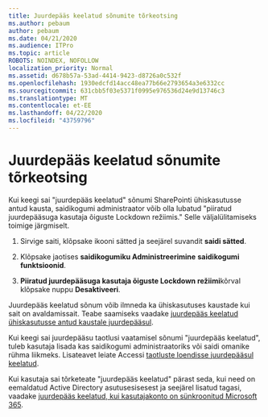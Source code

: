 ```yaml
---
title: Juurdepääs keelatud sõnumite tõrkeotsing
ms.author: pebaum
author: pebaum
ms.date: 04/21/2020
ms.audience: ITPro
ms.topic: article
ROBOTS: NOINDEX, NOFOLLOW
localization_priority: Normal
ms.assetid: d678b57a-53ad-4414-9423-d8726a0c532f
ms.openlocfilehash: 1930edcfd14acc48ea77b66e2793654a3e6332cc
ms.sourcegitcommit: 631cbb5f03e5371f0995e976536d24e9d13746c3
ms.translationtype: MT
ms.contentlocale: et-EE
ms.lasthandoff: 04/22/2020
ms.locfileid: "43759796"
---
```

# <a name="troubleshoot-access-denied-messages"></a>Juurdepääs keelatud sõnumite tõrkeotsing

Kui keegi sai "juurdepääs keelatud" sõnumi SharePointi ühiskasutusse antud kausta, saidikogumi administraator võib olla lubatud "piiratud juurdepääsuga kasutaja õiguste Lockdown režiimis." Selle väljalülitamiseks toimige järgmiselt. 
  
1. Sirvige saiti, klõpsake ikooni sätted ja seejärel suvandit **saidi sätted**.
    
2. Klõpsake jaotises **saidikogumiku Administreerimine** **saidikogumi funktsioonid**.
    
3. **Piiratud juurdepääsuga kasutaja õiguste Lockdown režiimi**kõrval klõpsake nuppu **Desaktiveeri**.
    
Juurdepääs keelatud sõnum võib ilmneda ka ühiskasutuses kaustade kui sait on avaldamissait. Teabe saamiseks vaadake [juurdepääs keelatud ühiskasutusse antud kaustale juurdepääsul](https://go.microsoft.com/fwlink/?linkid=2004317).
  
Kui keegi sai juurdepääsu taotlusi vaatamisel sõnumi "juurdepääs keelatud", tuleb kasutaja lisada kas saidikogumi administraatoriks või saidi omanike rühma liikmeks. Lisateavet leiate Accessi [taotluste loendisse juurdepääsul keelatud](https://go.microsoft.com/fwlink/?linkid=2004220).
  
Kui kasutaja sai tõrketeate "juurdepääs keelatud" pärast seda, kui need on eemaldatud Active Directory asutusesisesest ja seejärel lisatud tagasi, vaadake [juurdepääs keelatud, kui kasutajakonto on sünkroonitud Microsoft 365](https://go.microsoft.com/fwlink/?linkid=2004318).
  

